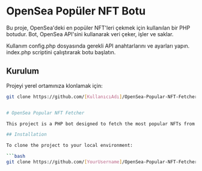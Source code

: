 # OpenSea Popüler NFT Botu

Bu proje, OpenSea'deki en popüler NFT'leri çekmek için kullanılan bir PHP botudur. Bot, OpenSea API'sini kullanarak veri çeker, işler ve saklar.

Kullanım
config.php dosyasında gerekli API anahtarlarını ve ayarları yapın.
index.php scriptini çalıştırarak botu başlatın.



## Kurulum

Projeyi yerel ortamınıza klonlamak için:

```bash
git clone https://github.com/[KullanıcıAdı]/OpenSea-Popular-NFT-Fetcher.git


# OpenSea Popular NFT Fetcher

This project is a PHP bot designed to fetch the most popular NFTs from OpenSea. It utilizes the OpenSea API to retrieve data, process it, and store the information efficiently.

## Installation

To clone the project to your local environment:

```bash
git clone https://github.com/[YourUsername]/OpenSea-Popular-NFT-Fetcher.git

